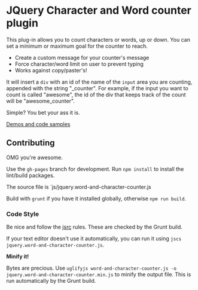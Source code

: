 JQuery Character and Word counter plugin
=========
This plug-in allows you to count characters or words, up or down. You can set a minimum or maximum goal for the counter to reach.

  - Create a custom message for your counter's message
  - Force character/word limit on user to prevent typing
  - Works against copy/paster's!

It will insert a <code>div</code> with an id of the name of the <code>input</code> area you are counting, appended with the string "_counter".
For example, if the input you want to count is called "awesome", the id of the div that keeps track of the count will be "awesome_counter".

Simple? You bet your ass it is.

[Demos and code samples](http://qwertypants.github.io/jQuery-Word-and-Character-Counter-Plugin/)


## Contributing

OMG you're awesome. 

Use the `gh-pages` branch for development. Run `npm install` to install the lint/build packages. 

The source file is `js/jquery.word-and-character-counter.js

Build with `grunt` if you have it installed globally, otherwise `npm run build`.

### Code Style

Be nice and follow the [jsrc](http://jscs.info/overview.html) rules. These
are checked by the Grunt build.

If your text editor doesn't use it automatically, you can run it using `jscs jquery.word-and-character-counter.js`.

**Minify it!**

Bytes are precious. Use `uglifyjs word-and-character-counter.js -o
jquery.word-and-character-counter.min.js` to minify the output file. This
is run automatically by the Grunt build.